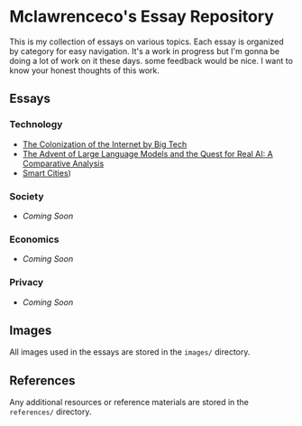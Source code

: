 # Mclawrenceco's Essay Repository

This is my collection of essays on various topics. Each essay is organized by category for easy navigation. It's a work in progress but I'm gonna be doing a lot of work on it these days. some feedback would be nice. I want to know your honest thoughts of this work.

## Essays

### Technology
- [The Colonization of the Internet by Big Tech](essays/technology/2024-05-19-internet-colonization-by-big-tech.md)
- [The Advent of Large Language Models and the Quest for Real AI: A Comparative Analysis](https://github.com/Mclawrenceco/Journals-files/blob/398e877f8e1cb03017a756542965887ce88da321/essays/technology/The%20Future%20of%20Cryptocurrency%20and%20Blockchain%20Technology%3A%20Potential%20Applications%20and%20Dangers.md)
- [Smart Cities](https://github.com/Mclawrenceco/Journals-files/blob/main/essays/technology/Smart%20Cities.md))

### Society
- *Coming Soon*

### Economics
- *Coming Soon*

### Privacy
- *Coming Soon*

## Images
All images used in the essays are stored in the `images/` directory.

## References
Any additional resources or reference materials are stored in the `references/` directory.
